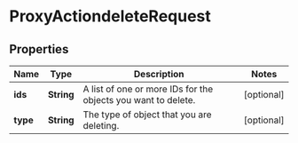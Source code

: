 
# ProxyActiondeleteRequest

## Properties
Name | Type | Description | Notes
------------ | ------------- | ------------- | -------------
**ids** | **String** | A list of one or more IDs for the objects you want to delete.  |  [optional]
**type** | **String** | The type of object that you are deleting.  |  [optional]



